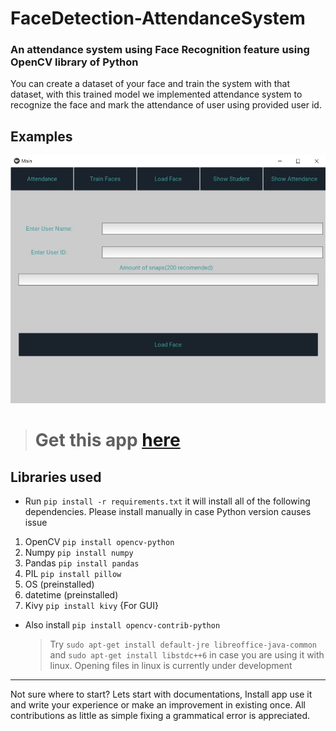 # FaceDetection-AttendanceSystem


### An attendance system using Face Recognition feature using OpenCV library of Python

You can create a dataset of your face and train the system with that dataset, with this trained model we implemented attendance system to recognize the face and mark the attendance of user using provided user id.


<h2>Examples</h2>

![GUI ATTENDANCE SYSTEM](/example_gui.jpg?raw=true)
<!--![GUI DATASET SYSTEM](/example.jpg?raw=true)-->

> # Get this app [here](https://github.com/SP1RITX/FACE-DETECTION-ATTENDANCE-SYSTEM/blob/main/setup.exe?raw=true)

## Libraries used

- Run `pip install -r requirements.txt` it will install all of the following dependencies. Please install manually in case Python version causes issue

1. OpenCV `pip install opencv-python`
2. Numpy `pip install numpy`
3. Pandas `pip install pandas`
4. PIL `pip install pillow`
5. OS (preinstalled)
6. datetime (preinstalled)
7. Kivy `pip install kivy` {For GUI}
- Also install `pip install opencv-contrib-python`

    > Try  `sudo apt-get install default-jre libreoffice-java-common` and `sudo apt-get install libstdc++6` in case you are using it with linux.
    Opening files in linux is currently under development

<hr />

Not sure where to start? Lets start with documentations, Install app use it and write your experience or make an improvement in existing once. All contributions as little as simple fixing a grammatical error is appreciated.

